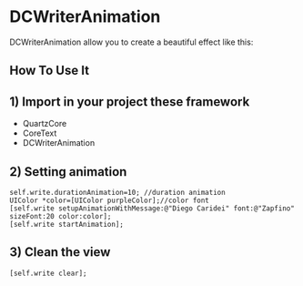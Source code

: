 DCWriterAnimation
=================
DCWriterAnimation allow you to create a beautiful effect like this:


## How To Use It

## 1) Import in your project these framework

* QuartzCore
* CoreText
* DCWriterAnimation


## 2) Setting animation

    self.write.durationAnimation=10; //duration animation
    UIColor *color=[UIColor purpleColor];//color font
    [self.write setupAnimationWithMessage:@"Diego Caridei" font:@"Zapfino" sizeFont:20 color:color];
    [self.write startAnimation];
    
## 3) Clean the view

    [self.write clear];




